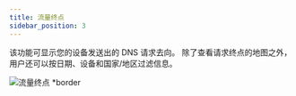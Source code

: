 ```yaml
---
title: 流量终点
sidebar_position: 3
---
```


该功能可显示您的设备发送出的 DNS 请求去向。 除了查看请求终点的地图之外，用户还可以按日期、设备和国家/地区过滤信息。

![流量终点 \*border](https://cdn.adtidy.org/content/kb/dns/private/new_dns/statistics/traffic_destination.png)
